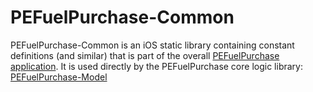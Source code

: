 # PEFuelPurchase-Common

PEFuelPurchase-Common is an iOS static library containing constant definitions
(and similar) that is part of the overall
[PEFuelPurchase application](https://github.com/evanspa/PEFuelPurchase-App).  It
is used directly by the PEFuelPurchase core logic library: [PEFuelPurchase-Model](https://github.com/evanspa/PEFuelPurchase-Model)
